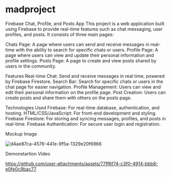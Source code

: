 # madproject

Firebase Chat, Profile, and Posts App
This project is a web application built using Firebase to provide real-time features such as chat messaging, user profiles, and posts. It consists of three main pages:

Chats Page: A page where users can send and receive messages in real-time with the ability to search for specific chats or users.
Profile Page: A page where users can view and update their personal information and profile settings.
Posts Page: A page to create and view posts shared by users in the community.

Features
Real-time Chat: Send and receive messages in real time, powered by Firebase Firestore.
Search Bar: Search for specific chats or users in the chat page for easier navigation.
Profile Management: Users can view and edit their personal information on the profile page.
Post Creation: Users can create posts and share them with others on the posts page.

Technologies Used
Firebase: For real-time database, authentication, and hosting.
HTML/CSS/JavaScript: For front-end development and styling.
Firebase Firestore: For storing and syncing messages, profiles, and posts in real-time.
Firebase Authentication: For secure user login and registration.

Mockup Image

![d4ae87ca-4576-441e-9f5a-1329e20f6966](https://github.com/user-attachments/assets/0047a1a3-479f-475d-9cb3-4de433148aa4)



Demonstartion Video




https://github.com/user-attachments/assets/77ff6f74-c3f0-4914-bbb8-e0fe0c9bac77

